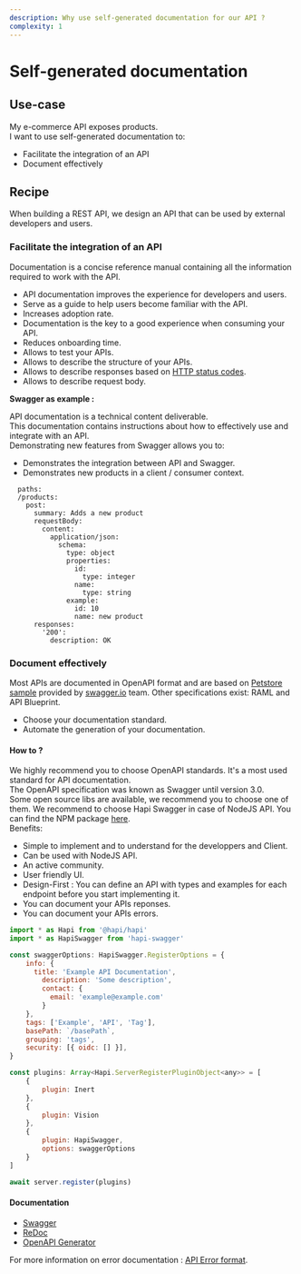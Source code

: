 ```yaml
---
description: Why use self-generated documentation for our API ?
complexity: 1
---
```


# Self-generated documentation

## Use-case

My e-commerce API exposes products.\
I want to use self-generated documentation to:

- Facilitate the integration of an API
- Document effectively

## Recipe

When building a REST API, we design an API that can be used by external developers and users.

### Facilitate the integration of an API

Documentation is a concise reference manual containing all the information required to work with the API.

- API documentation improves the experience for developers and users.
- Serve as a guide to help users become familiar with the API.
- Increases adoption rate.
- Documentation is the key to a good experience when consuming your API.
- Reduces onboarding time.
- Allows to test your APIs.
- Allows to describe the structure of your APIs.
- Allows to describe responses based on [HTTP status codes](https://httpstatuses.com/).
- Allows to describe request body.

**Swagger as example :**

API documentation is a technical content deliverable.\
This documentation contains instructions about how to effectively use and integrate with an API.\
Demonstrating new features from Swagger allows you to:

- Demonstrates the integration between API and Swagger.
- Demonstrates new products in a client / consumer context.

```shell
  paths:
  /products:
    post:
      summary: Adds a new product
      requestBody:
        content:
          application/json:
            schema:     
              type: object
              properties:
                id:
                  type: integer
                name:
                  type: string
              example:   
                id: 10
                name: new product
      responses:
        '200':
          description: OK
```

### Document effectively

Most APIs are documented in OpenAPI format and are based on [Petstore sample](https://petstore.swagger.io/) provided by [swagger.io](https://swagger.io/) team. Other specifications exist: RAML and API Blueprint.

- Choose your documentation standard.
- Automate the generation of your documentation.

#### How to ?

We highly recommend you to choose OpenAPI standards. It's a most used standard for API documentation.\
The OpenAPI specification was known as Swagger until version 3.0.\
Some open source libs are available, we recommend you to choose one of them.
We recommend to choose Hapi Swagger in case of NodeJS API. You can find the NPM package [here](https://www.npmjs.com/package/hapi-swagger).\
Benefits:

- Simple to implement and to understand for the developpers and Client.
- Can be used with NodeJS API.
- An active community.
- User friendly UI.
- Design-First : You can define an API with types and examples for each endpoint before you start implementing it.
- You can document your APIs reponses.
- You can document your APIs errors.

```js
import * as Hapi from '@hapi/hapi'
import * as HapiSwagger from 'hapi-swagger'

const swaggerOptions: HapiSwagger.RegisterOptions = {
    info: {
      title: 'Example API Documentation',
        description: 'Some description',
        contact: {
          email: 'example@example.com'
        }
    },
    tags: ['Example', 'API', 'Tag'],
    basePath: `/basePath`,
    grouping: 'tags',
    security: [{ oidc: [] }],
}

const plugins: Array<Hapi.ServerRegisterPluginObject<any>> = [
    {
        plugin: Inert
    },
    {
        plugin: Vision
    },
    {
        plugin: HapiSwagger,
        options: swaggerOptions
    }
]

await server.register(plugins)
```

#### Documentation

- [Swagger](https://swagger.io/)
- [ReDoc](https://redocly.github.io/redoc/)
- [OpenAPI Generator](https://openapi-generator.tech/)

For more information on error documentation : [API Error format](https://octo-woapi.github.io/cookbook/error-format.html).
